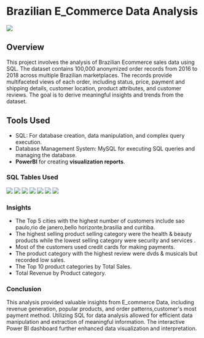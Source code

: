 # Brazilian E_Commerce Data Analysis
<img src="https://www.biztory.com/hubfs/retail%20ecommerce%20analytics.png">


## Overview

This project involves the analysis of Brazilian Ecommerce sales data using SQL.
The dataset contains 100,000 anonymized order records from 2016 to 2018 across multiple Brazilian marketplaces.
The records provide multifaceted views of each order, including status, price, payment and shipping details, customer location, product attributes, and customer reviews. 
The goal is to derive meaningful insights and trends from the dataset.

## Tools Used
* SQL: For database creation, data manipulation, and complex query execution.
* Database Management System: MySQL for executing SQL queries and managing the database.
* **PowerBI** for creating **visualization reports**.
  
### SQL Tables Used

<img src="https://drive.google.com/uc?id=1FhOyMaqPB5ulZxaW5kyBChgW5plJBg2l">
<img src="https://drive.google.com/uc?id=1taZoIwPcrDMMUmJzNRpYnSiTpjgt1Ck8">
<img src="https://drive.google.com/uc?id=1n2aizT1DiDbqcihHr1MwO5vUVaF2omLY">
<img src="https://drive.google.com/uc?id=1z3mpQ5oilriCMDqJwPRYJ8LgP0WBesXi">
<img src="https://drive.google.com/uc?id=1bQZME9FZz8CyRkRYBKYaTaRdzcMHOUjw">
<img src="https://drive.google.com/uc?id=1ZZGE8Zpkbw9wh3nX8gOlH4gcolKHdCSg">
<img src="https://drive.google.com/uc?id=1nGkFpppwmoyLOAE-PldzczB5BHxJYomB">

### Insights
* The Top 5 cities with the highest number of customers include sao paulo,rio de janero,bello horizonte,brasilia and curitiba.
* The highest selling product selling category were the health & beauty products while the lowest selling category were security and services .
* Most of the customers used credit cards for making payments.
* The product category with the highest review were dvds & musicals but recorded low sales.
* The Top 10 product categories by Total Sales.
* Total Revenue by Product category.

### Conclusion

This analysis provided valuable insights from E_commerce Data, including revenue generation, popular products, and order patterns,customer's most payment method.
Utilizing SQL for data analysis allowed for efficient data manipulation and extraction of meaningful information.
The interactive Power BI dashboard further enhanced data visualization and interpretation.  



